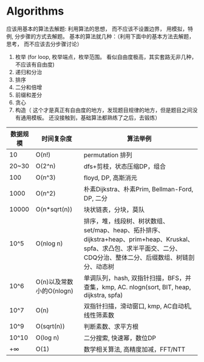 # Algorithms

应该用基本的算法去解题: 利用算法的思想， 而不应该不设置边界， 用模拟，特例, 分步骤的方式去解题。
基本的算法就几种：（利用下面中的基本方法去解题，思考， 而不应该去分步骤讨论） 
1. 枚举 (for loop, 枚举端点，枚举范围。 看似自由度极高，其实套路无非几种，不应该有自由度)
2. 递归和分治 
3. 排序 
4. 二分和倍增
5. 前缀和差分
6. 贪心
7. 构造（ 这个才是真正有自由度的地方，发现题目规律的地方，但是题目之间没有通用模板。 还没接触到，基础算法都熟练了之后，去锻炼）




数据规模 | 时间复杂度 | 算法举例
--- | --- | ---
10 | O(n!) | permutation 排列
20~30 | O(2^n) | dfs+剪枝，状态压缩DP，组合
100 | O(n^3) | floyd, DP, 高斯消元
1000 | O(n^2) | 朴素Dijkstra、朴素Prim, Bellman-Ford, DP, 二分
10000 | O(n*sqrt(n)) | 块状链表，分块，莫队
10^5 | O(nlog n) | 排序，堆，线段树、树状数组、set/map、heap、拓扑排序、dijkstra+heap、prim+heap、Kruskal、spfa、求凸包、求半平面交、二分、CDQ分治、整体二分、后缀数组、树链剖分、动态树
10^6 | O(n)以及常数小的O(nlogn) | 单调队列，hash, 双指针扫描，BFS，并查集，kmp, AC. nlogn(sort, BIT, heap, dijkstra, spfa)
10^7 | O(n) | 双指针扫描，滑动窗口, kmp, AC自动机, 线性筛素数
10^9 | O(sqrt(n)) | 判断素数、求平方根
10^10 | O(log n) | 二分搜索, 快速幂，数位DP
+∞ | O(1) | 数学相关算法, 高精度加减，FFT/NTT